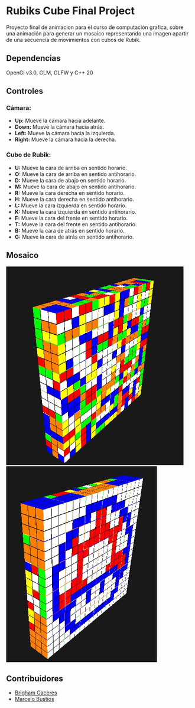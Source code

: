 # Rubiks Cube Final Project
Proyecto final de animacion para el curso de computación grafica, sobre una animación para generar un mosaico representando una imagen apartir de una secuencia de movimientos con cubos de Rubik.

## Dependencias

OpenGl v3.0, GLM, GLFW y C++ 20

## Controles

### Cámara:
- **Up:** Mueve la cámara hacia adelante.
- **Down:** Mueve la cámara hacia atrás.
- **Left:** Mueve la cámara hacia la izquierda.
- **Right:** Mueve la cámara hacia la derecha.

### Cubo de Rubik:
- **U:** Mueve la cara de arriba en sentido horario.
- **O:** Mueve la cara de arriba en sentido antihorario.
- **D:** Mueve la cara de abajo en sentido horario.
- **M:** Mueve la cara de abajo en sentido antihorario.
- **R:** Mueve la cara derecha en sentido horario.
- **H:** Mueve la cara derecha en sentido antihorario.
- **L:** Mueve la cara izquierda en sentido horario.
- **K:** Mueve la cara izquierda en sentido antihorario.
- **F:** Mueve la cara del frente en sentido horario.
- **T:** Mueve la cara del frente en sentido antihorario.
- **B:** Mueve la cara de atrás en sentido horario.
- **G:** Mueve la cara de atrás en sentido antihorario.


## Mosaico

![unsolved](https://github.com/Brigham-CG/RubiksCube_finalProject/blob/main/imagenes/unsolved.jpg)
![image](https://github.com/Brigham-CG/RubiksCube_finalProject/blob/main/imagenes/mosaico.jpg)

## Contribuidores

- [Brigham Caceres](https://github.com/Brigham-CG)
- [Marcelo Bustios](https://github.com/cholovirus)
